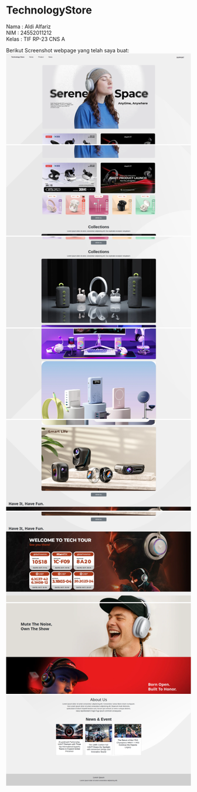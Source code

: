 # TechnologyStore
Nama     : Aldi Alfariz<br>
NIM      : 24552011212<br>
Kelas    : TIF RP-23 CNS A


Berikut Screenshot webpage yang telah saya buat:
<img src="screenshots/Screenshot from 2025-10-18 17-08-11.png" alt="navbar">
<img src="screenshots/Screenshot from 2025-10-18 17-08-19.png" alt="navbar">
<img src="screenshots/Screenshot from 2025-10-18 17-08-30.png" alt="navbar">
<img src="screenshots/Screenshot from 2025-10-18 17-08-48.png" alt="navbar">
<img src="screenshots/Screenshot from 2025-10-18 17-08-57.png" alt="navbar">
<img src="screenshots/Screenshot from 2025-10-18 17-09-06.png" alt="navbar">
<img src="screenshots/Screenshot from 2025-10-18 17-09-18.png" alt="navbar">
<img src="screenshots/Screenshot from 2025-10-18 17-09-25.png" alt="navbar">
